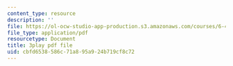 ```yaml
---
content_type: resource
description: ''
file: https://ol-ocw-studio-app-production.s3.amazonaws.com/courses/6-450-principles-of-digital-communications-i-fall-2006/cbfd6538586c71a895a924b719cf8c72_IgN5JQSh8w4.pdf
file_type: application/pdf
resourcetype: Document
title: 3play pdf file
uid: cbfd6538-586c-71a8-95a9-24b719cf8c72
---
```

